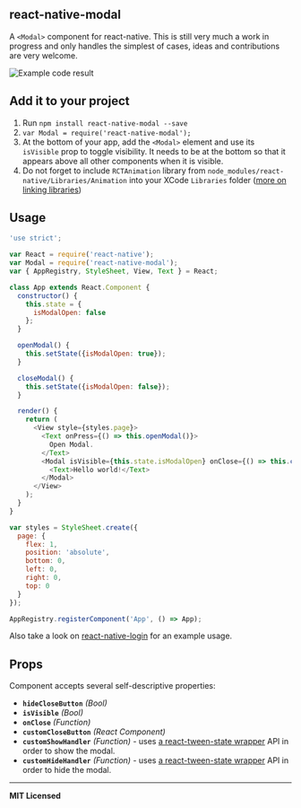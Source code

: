 ## react-native-modal

A `<Modal>` component for react-native. This is still very much a work
in progress and only handles the simplest of cases, ideas and
contributions are very welcome.

![Example code result](https://raw.githubusercontent.com/brentvatne/react-native-modal/master/example.png)

## Add it to your project

1. Run `npm install react-native-modal --save`
2. `var Modal = require('react-native-modal');`
3. At the bottom of your app, add the `<Modal>` element and use its
   `isVisible` prop to toggle visibility. It needs to be at the bottom
   so that it appears above all other components when it is visible.
4. Do not forget to include `RCTAnimation` library from `node_modules/react-native/Libraries/Animation` into your XCode `Libraries` folder ([more on linking libraries](http://facebook.github.io/react-native/docs/linking-libraries.html#content))

## Usage

```javascript
'use strict';

var React = require('react-native');
var Modal = require('react-native-modal');
var { AppRegistry, StyleSheet, View, Text } = React;

class App extends React.Component {
  constructor() {
    this.state = {
      isModalOpen: false
    };
  }

  openModal() {
    this.setState({isModalOpen: true});
  }

  closeModal() {
    this.setState({isModalOpen: false});
  }

  render() {
    return (
      <View style={styles.page}>
        <Text onPress={() => this.openModal()}>
          Open Modal.
        </Text>
        <Modal isVisible={this.state.isModalOpen} onClose={() => this.closeModal()}>
          <Text>Hello world!</Text>
        </Modal>
      </View>
    );
  }
}

var styles = StyleSheet.create({
  page: {
    flex: 1,
    position: 'absolute',
    bottom: 0,
    left: 0,
    right: 0,
    top: 0
  }
});

AppRegistry.registerComponent('App', () => App);
```

Also take a look on [react-native-login](https://github.com/brentvatne/react-native-login) for an example usage.

## Props

Component accepts several self-descriptive properties:

- **`hideCloseButton`** _(Bool)_
- **`isVisible`** _(Bool)_
- **`onClose`** _(Function)_
- **`customCloseButton`** _(React Component)_
- **`customShowHandler`** _(Function)_ - uses [a react-tween-state wrapper](https://github.com/brentvatne/react-native-modal/blob/master/Modal.ios.js#L52-L65) API in order to show the modal.
- **`customHideHandler`** _(Function)_ - uses [a react-tween-state wrapper](https://github.com/brentvatne/react-native-modal/blob/master/Modal.ios.js#L52-L65) API in order to hide the modal.

---

**MIT Licensed**

